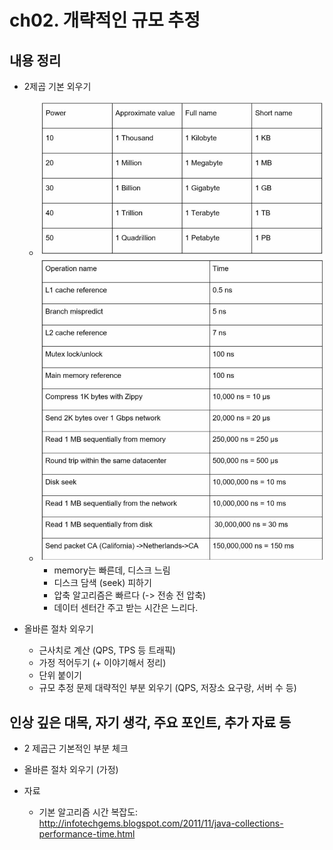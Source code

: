 # ch02. 개략적인 규모 추정
## 내용 정리

- 2제곱 기본 외우기
    - ![powerOf2](./resources/2-1.powerOf2.png)
    - ![Latency](./resources/2-2.Latency.png)
        - memory는 빠른데, 디스크 느림
        - 디스크 담색 (seek) 피하기
        - 압축 알고리즘은 빠르다 (-> 전송 전 압축)
        - 데이터 센터간 주고 받는 시간은 느리다.

- 올바른 절차 외우기
    - 근사치로 계산 (QPS, TPS 등 트래픽)
    - 가정 적어두기 (+ 이야기해서 정리)
    - 단위 붙이기
    - 규모 추정 문제 대략적인 부분 외우기 (QPS, 저장소 요구랑, 서버 수 등)

## 인상 깊은 대목, 자기 생각, 주요 포인트, 추가 자료 등
- 2 제곱근 기본적인 부분 체크
- 올바른 절차 외우기 (가정)

- 자료
    - 기본 알고리즘 시간 복잡도: http://infotechgems.blogspot.com/2011/11/java-collections-performance-time.html